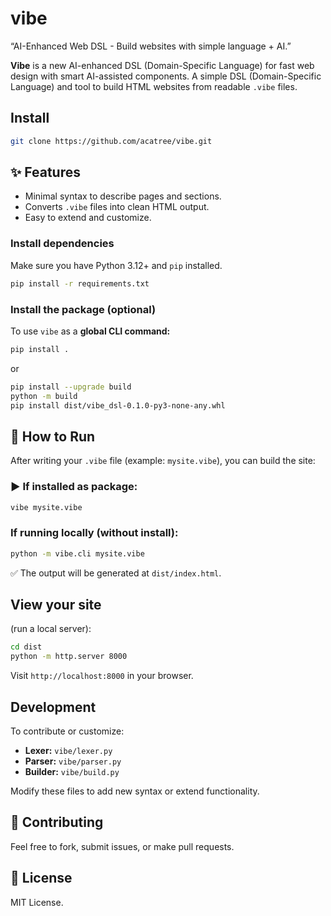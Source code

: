 # vibe
“AI-Enhanced Web DSL - Build websites with simple language + AI.”

**Vibe** is a new AI-enhanced DSL (Domain-Specific Language) for fast web design with smart AI-assisted components.
A simple DSL (Domain-Specific Language) and tool to build HTML websites from readable `.vibe` files.

## Install

```bash
git clone https://github.com/acatree/vibe.git
```

## ✨ Features

- Minimal syntax to describe pages and sections.
- Converts `.vibe` files into clean HTML output.
- Easy to extend and customize.

### Install dependencies

Make sure you have Python 3.12+ and `pip` installed.

```bash
pip install -r requirements.txt
```

### Install the package (optional)

To use `vibe` as a **global CLI command:**

```bash
pip install .
```
or
```bash
pip install --upgrade build
python -m build
pip install dist/vibe_dsl-0.1.0-py3-none-any.whl
```

## 🔧 How to Run

After writing your `.vibe` file (example: `mysite.vibe`), you can build the site:

### ▶️ If installed as package:

```bash
vibe mysite.vibe
```

### If running locally (without install):

```bash
python -m vibe.cli mysite.vibe
```

✅ The output will be generated at `dist/index.html`.


## View your site
(run a local server):

```bash
cd dist
python -m http.server 8000
```

Visit `http://localhost:8000` in your browser.


## Development

To contribute or customize:

- **Lexer:** `vibe/lexer.py`
- **Parser:** `vibe/parser.py`
- **Builder:** `vibe/build.py`

Modify these files to add new syntax or extend functionality.

## 🤝 Contributing

Feel free to fork, submit issues, or make pull requests.

## 📄 License

MIT License.
